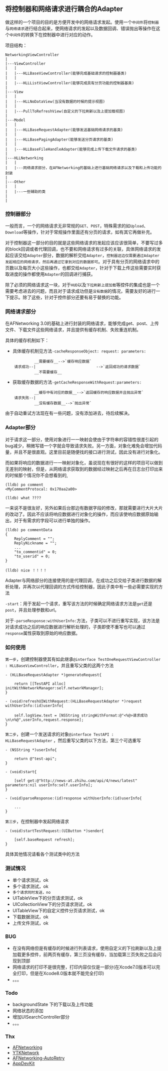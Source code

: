 
## 将控制器和网络请求进行耦合的Adapter

做这样的一个项目的目的是方便开发中的网络请求发起。使用一个`中间件`将`控制器`与`网络请求`进行结合起来，使网络请求的发起以及数据回调、错误抛出等操作在这个`中间件`的转换下在控制器中进行对应的动作。

项目结构：

```
NetworkingViewController
|
|---ViewController
|	|
|	|---HLLBaseViewController(能够完成基础请求的控制器基类)
|	|
|	|---HLLListViewController(能够完成具有分页功能的控制器基类)
|
|---View
|	|
|	|---HLLNoDataView(当没有数据的时候的提示视图)
|	|
|	|---PullToRefreshView(自定义的下拉刷新以及上提加载视图)
|	
|---Model
|	|
|	|---HLLBaseRequestAdapter(能够发送基础网络请求的基类)
|	|
|	|---HLLBasePagingAdapter(能够发送分页请求的基类)
|	|
|	|---HLLBaseFileHandleAdapter(能够完成上传下载文件请求的基类)
|
|---HLLNetworking
|	|
|	|---网络请求部分，在AFNetworking的基础上进行基础网络请求以及下载和上传功能的封装
|
|---Other
|	|
|	|---一些辅助的类
|
|
```

### 控制器部分

一般而言，一个的网络请求无非常规的`GET`、`POST`，特殊需求的如`Upload`、`Download`等操作，针对于常规操作里面还有分页的请求，如有其它再做补充。

对于控制器这一部分的目的就是这些网络请求的发起应该应该很简单，不要写过多的block回调或者代理回调，也不要和网络请求有过多的关联，具体网络请求的发起应该交给`Adapter`部分，数据的解析交给`Adapter`，`控制器这边仅需要通过Adapter发起相应的网络请求，然后再通过它拿到对应的数据即可`。对于具有分页的网络请求中的页数以及每页大小这些操作，也都交给`Adapter`，针对于下载上传这些需要实时获取进度的操作都使用`Adapter`的回调进行捕获。

除了必须的网络请求这一块，对于`HUD`以及`下拉刷新上提加载`等控件的集成也是一个需要考虑进去的问题，而且对于请求成功但是`没有数据`的情况，需要友好的进行一下提示。除了这些，针对于控件部分还要有易于替换的功能。


### 网络请求部分

在AFNetworking 3.0的基础上进行封装的网络请求，能够完成get、post、上传文件、下载文件这些网络请求，并且提供有缓存机制、失败重连机制。

具体的缓存机制如下：

* 具体缓存机制见方法`-cacheResponseObject: request: parameters:`

```
             __需要缓存__-->`缓存响应数据`
    请求成功--|                           -->`返回成功的请求数据`
             __不需要缓存__
```

* 获取缓存数据的方法`-getCacheResponseWithRequest:parameters:`

```
             __缓存中有对应的数据__-->`返回缓存的响应数据并且抛出异常`
    请求失败--|
             __没有缓存数据__-->`抛出异常`
```

由于自动重试方法现在有一些问题，没有添加进去，待后续解决。

### Adapter部分

对于请求这一部分，使用对象进行一一映射会使由于字符串的容错性很差引起的bug减少，稍微写错一个字就会导致请求失败。另一方面，对象化难免会增加代码量，并且不是很直观。这里目前是随便找的接口进行测试，因此没有进行对象化。

而如果将响应的数据进行一一映射对象化，虽说现在有很好的这样的项目可以做到无差别的映射，但是，从网络请求获取到的数据经过映射之后再在日志台打印出来的时候那个情况你不会想看到的,

```
(lldb) po comment
<MyCommentProtocal: 0x170aa2a00>

(lldb) what ????
```

一来说不是很友好，另外如果后台那边有数据字段的修改，那就需要进行大片大片的改动了。因此不应该将响应数据进行对象化的操作，而应该使响应数据原始输出，对于有需求的字段可以进行单独的操作。

```
(lldb) po commentData
{
    ReplyComment = "";
    ReplyNickname = "";
    ...
    "to_commentid" = 0;
    "to_userid" = 0;
}

(lldb) nice ！！！！
```

Adapter与网络部分的连接使用的是代理回调，在成功之后交给子类进行数据的解析处理，并再次以代理回调的方式传给控制器，因此子类中有一些必需要实现的方法

`-start`：用于发起一个请求，重写该方法的时候确定网络请求方法是`get`还是`post`，并且处理参数和url。

对于`-parseResponse:withUserInfo:`方法，子类可以不进行重写实现，该方法是对请求成功之后的响应数据进行解析处理的，子类即使不重写也可以通过`response`属性获取到原始的响应数据。

### 如何使用

`第一步`，创建控制器使其有如此继承`@interface TestOneRequestViewController : HLLBaseViewController`，并且重写父类的这两个方法

```
- (HLLBaseRequestAdapter *)generateRequest{

    return [[TestAPI alloc] initWithNetworkManager:self.networkManager];
}

- (void)refreshUIWithRequest:(HLLBaseRequestAdapter *)request withUserInfo:(id)userInfo{

    self.logView.text = [NSString stringWithFormat:@"<%@>请求成功\n\n%@",userInfo,request.response];
}
```

`第二步`，创建一个发送请求的对象`@interface TestAPI : HLLBaseRequestAdapter`
，然后重写父类的以下方法，第三个可选重写

```
- (NSString *)userInfo{

    return @"test-api";
}

- (void)start{

    [self get:@"http://news-at.zhihu.com/api/4/news/latest" parameters:nil userInfo:self.userInfo];
}

- (void)parseResponse:(id)response withUserInfo:(id)userInfo{

    ...
}
```

`第三步`，在控制器中发起网络请求

```
- (void)startTestRequest:(UIButton *)sender{

    [self.baseRequest refresh];
}
```

具体其他情况请看各个测试类中的方法

### 测试情况

* 单个请求测试，ok
* 多个请求测试，ok
* `多个请求同时发送，no`
* UITableView下的分页请求测试，ok
* UICollectionView下的分页请求测试，ok
* UITableView下的自定义控件分页请求测试，ok
* 下载数据测试，ok
* 上传文件测试，ok


### BUG

* 在没有网络但是有缓存的时候进行列表请求，使用自定义的下拉刷新以及上提加载更多控件，前两页有缓存，第三页没有缓存，当加载第三页失败之后会闪现到顶部
* 网络请求的打印不是很完整，打印内容仅仅是一部分(在Xcode7.0版本可以完全打印，但是在Xcode8.0版本就不能完全打印)
* 。。。

### Todo

 * backgroundState 下的下载以及上传功能
 * 网络状态的添加
 * 增加UISearchController部分
 * 。。。



### Thx

   * [AFNetworking](https://github.com/AFNetworking/AFNetworking)
   * [YTKNetwork](https://github.com/yuantiku/YTKNetwork)
   * [AFNetworking-AutoRetry](https://github.com/shaioz/AFNetworking-AutoRetry)
   * [AppDevKit](https://github.com/yahoo/AppDevKit)



